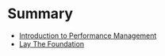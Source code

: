 # Summary

* [Introduction to Performance Management](introduction-to-performance-management.md)
* [Lay The Foundation](lay-the-foundation.md)
